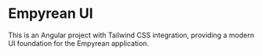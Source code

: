 # Empyrean UI

This is an Angular project with Tailwind CSS integration, providing a modern UI foundation for the Empyrean application.
